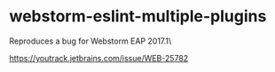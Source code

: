 # webstorm-eslint-multiple-plugins
Reproduces a bug for Webstorm EAP 2017.1\

https://youtrack.jetbrains.com/issue/WEB-25782
